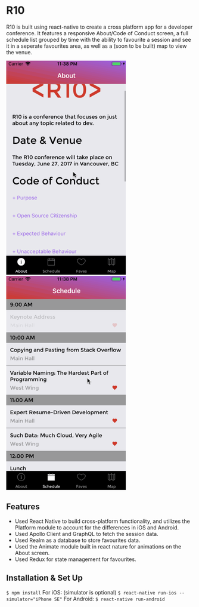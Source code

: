 # R10

R10 is built using react-native to create a cross platform app for a developer conference. It features a responsive About/Code of Conduct screen, a full schedule list grouped by time with the ability to favourite a session and see it in a seperate favourites area, as well as a (soon to be built) map to view the venue.

![About Screen](js/assets/r10-about-gif.gif)
![Schedule Screen](js/assets/r10-schedule-gif.gif)

## Features

- Used React Native to build cross-platform functionality, and utilizes the Platform module to account for the differences in iOS and Android.
- Used Apollo Client and GraphQL to fetch the session data.
- Used Realm as a database to store favourites data. 
- Used the Animate module built in react nature for animations on the About screen.
- Used Redux for state management for favourites.

## Installation & Set Up

`$ npm install`
For iOS: (simulator is optional)
`$ react-native run-ios --simulator="iPhone SE"`
For Android:
`$ react-native run-android`